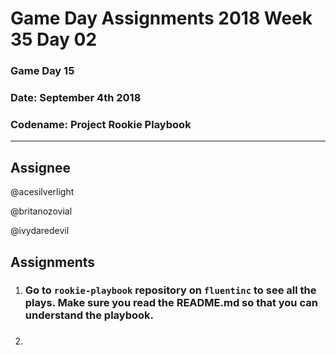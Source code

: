 # **Game Day Assignments 2018 Week 35 Day 02**

### Game Day 15

### **Date:** September 4th 2018

### **Codename:** Project Rookie Playbook


___

## **Assignee** 

@acesilverlight

@britanozovial

@ivydaredevil

## **Assignments**

1. ### Go to `rookie-playbook` repository on `fluentinc` to see all the plays. Make sure you read the README.md so that you can understand the playbook. 

2. ### 